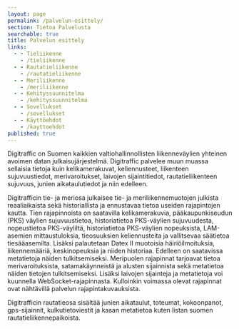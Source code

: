 ```yaml
---
layout: page
permalink: /palvelun-esittely/
section: Tietoa Palvelusta
searchable: true
title: Palvelun esittely
links:
  - - Tieliikenne
    - /tieliikenne
  - - Rautatieliikenne
    - /rautatieliikenne
  - - Meriliikenne
    - /meriliikenne
  - - Kehityssuunnitelma
    - /kehityssuunnitelma
  - - Sovellukset
    - /sovellukset
  - - Käyttöehdot
    - /kayttoehdot
published: true
---
```


Digitraffic on Suomen kaikkien valtiohallinnollisten liikenneväylien yhteinen avoimen datan julkaisujärjestelmä. Digitraffic palvelee muun muassa sellaisia tietoja kuin kelikamerakuvat, keliennusteet, liikenteen sujuvuustiedot, merivaroitukset, laivojen sijaintitiedot, rautatieliikenteen sujuvuus, junien aikataulutiedot ja niin edelleen.

Digitrafficin tie- ja meriosa julkaisee tie- ja meriliikennemuotojen julkista reaaliaikaista sekä historiallista ja ennustavaa tietoa useiden rajapintojen kautta. Tien rajapinnoista on saatavilla kelikamerakuvia, pääkaupunkiseudun (PKS) väylien sujuvuustietoa, historiatietoa PKS-väylien sujuvuudesta, nopeustietoa PKS-väyliltä, historiatietoa PKS-väylien nopeuksista, LAM-asemien mittaustuloksia, tieosuuksien keliennusteita ja vallitsevaa säätietoa tiesääasemilta. Lisäksi palautetaan Datex II muotoisia häiriöilmoituksia, liikennemääriä, keskinopeuksia ja niiden historiaa. Edelleen on saatavissa metatietoja näiden tulkitsemiseksi. Meripuolen rajapinnat tarjoavat tietoa merivaroituksista, satamakäynneistä ja alusten sijainnista sekä metatietoa näiden tietojen tulkitsemiseksi. Lisäksi laivojen sijainteja ja metatietoja voi kuunnella WebSocket-rajapinnasta. Kulloinkin voimassa olevat rajapinnat ovat nähtävillä palvelun rajapintakuvauksista.

Digitrafficin rautatieosa sisältää junien aikataulut, toteumat, kokoonpanot, gps-sijainnit, kulkutietoviestit ja kasan metatietoa kuten listan suomen rautatieliikennepaikoista. 